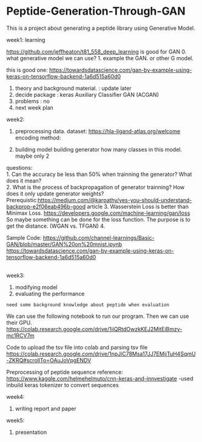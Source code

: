 # Peptide-Generation-Through-GAN
This is a project about generating a peptide library using Generative Model. 

  week1: learning
  
  https://github.com/jeffheaton/t81_558_deep_learning is good for GAN 
	0. what generative model we can use?
	1. example the GAN. or other G model.
	
  this is good one: https://towardsdatascience.com/gan-by-example-using-keras-on-tensorflow-backend-1a6d515a60d0
  <br>
  1. theory and background material. : update later<br>
  2. decide package : keras Auxiliary Classifier GAN (ACGAN) <br>
  3. problems : no
  3. next week plan 
  	
  
  week2: 
  
  1. preprocessing data.
  	dataset: https://hla-ligand-atlas.org/welcome 
  	encoding method: 
	
  2. building model 
  	building generator 
	how many classes in this model. maybe only 2
	
  questions:<br>
  	1. Can the accuracy be less than 50% when trainning the generator? What does it mean?<br>
	2. What is the process of backpropagation of generator trainning? How does it only update generator weights?<br>
		Prerequistic:https://medium.com/@karpathy/yes-you-should-understand-backprop-e2f06eab496b-good article
	3. Wasserstein Loss is better than Minimax Loss. https://developers.google.com/machine-learning/gan/loss <br>
		So maybe something can be done for the loss function. The purpose is to get the distance. (WGAN vs. TFGAN)
	4. 
	
	
  Sample Code:
  https://github.com/channel-learnings/Basic-GAN/blob/master/GAN%20on%20mnist.ipynb
  https://towardsdatascience.com/gan-by-example-using-keras-on-tensorflow-backend-1a6d515a60d0
  
  <br>
  week3:
  
 
  
  1. modifying model
  2. evaluating the performance
  	
  	need some background knowledge about peptide when evaluation
 We can use the following notebook to run our program. Then we can use their GPU.<br>
 https://colab.research.google.com/drive/1iiQRtdOwzkKEJ2MitEiBmzy-mc1RCV7m
 
 Code to upload the tsv file into colab and parsing tsv file
 https://colab.research.google.com/drive/1npJiC78Msa17JJ7EMijTuH4SqmU-ZKRQ#scrollTo=OAuJoVpgENDV
 
 Preprocessing of peptide sequence reference:
 https://www.kaggle.com/helmehelmuto/cnn-keras-and-innvestigate -used inbuild keras tokenizer to convert sequences
  
  week4:
  
  1. writing report and paper
  
  week5:
  
  1. presentation
  
